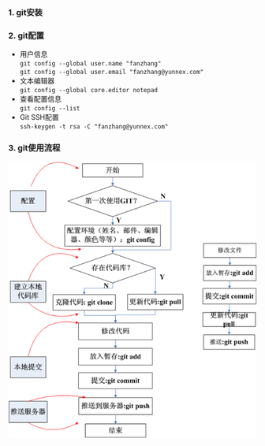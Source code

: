 ### 1. git安装
### 2. git配置
* 用户信息\
  `git config --global user.name "fanzhang"`\
  `git config --global user.email "fanzhang@yunnex.com"`
* 文本编辑器\
  `git config --global core.editor notepad`
* 查看配置信息\
  `git config --list`
* Git SSH配置\
  `ssh-keygen -t rsa -C "fanzhang@yunnex.com"`
### 3. git使用流程
![](./image/git1.png) 



